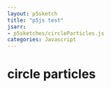 ```yaml
---
layout: p5sketch
title: "p5js test"
jsarr:
- p5sketches/circleParticles.js
categories: Javascript
---
```


# circle particles
